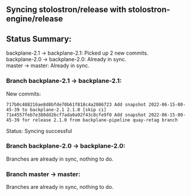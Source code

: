 ## Syncing stolostron/release with stolostron-engine/release

## Status Summary:

backplane-2.1 -> backplane-2.1: Picked up 2 new commits.  
backplane-2.0 -> backplane-2.0: Already in sync.  
master -> master: Already in sync.  

### Branch backplane-2.1 -> backplane-2.1:

New commits:

```
717b0c488216ae8d8bfde70b61f818c4a2086723 Add snapshot 2022-06-15-00-45-39 to backplane-2.1 2.1.0 [skip ci]
71e4557feb7e380dd26cf7ada0a92f43c8cfe9f0 Add snapshot 2022-06-15-00-45-39 for release 2.1.0 from backplane-pipeline quay-retag branch
```

Status: Syncing successful

### Branch backplane-2.0 -> backplane-2.0:

Branches are already in sync, nothing to do.

### Branch master -> master:

Branches are already in sync, nothing to do.
